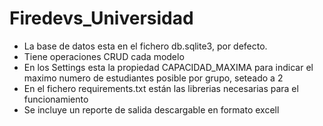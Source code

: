 # Firedevs_Universidad
- La base de datos esta en el fichero db.sqlite3, por defecto.
- Tiene operaciones CRUD cada modelo
- En los Settings esta la propiedad CAPACIDAD_MAXIMA para indicar el maximo numero de estudiantes posible por grupo, seteado a 2
- En el fichero requirements.txt están las librerias necesarias para el funcionamiento 
- Se incluye un reporte de salida descargable en formato excell

